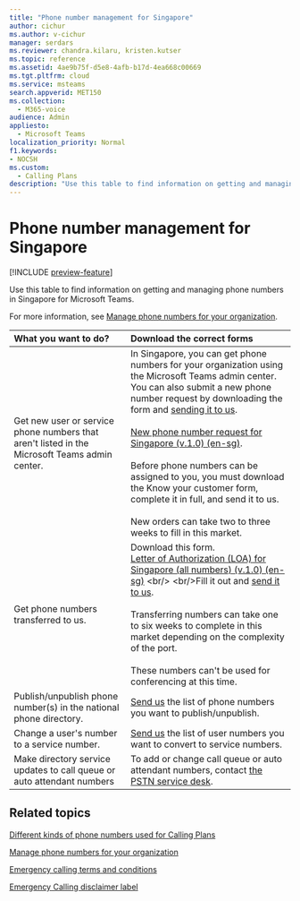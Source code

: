 ```yaml
---
title: "Phone number management for Singapore"
author: cichur
ms.author: v-cichur
manager: serdars
ms.reviewer: chandra.kilaru, kristen.kutser
ms.topic: reference
ms.assetid: 4ae9b75f-d5e8-4afb-b17d-4ea668c00669
ms.tgt.pltfrm: cloud
ms.service: msteams
search.appverid: MET150
ms.collection: 
  - M365-voice
audience: Admin
appliesto: 
  - Microsoft Teams
localization_priority: Normal
f1.keywords:
- NOCSH
ms.custom: 
  - Calling Plans
description: "Use this table to find information on getting and managing phone numbers in Singapore for Microsoft Teams."
---
```


# Phone number management for Singapore

[!INCLUDE [preview-feature](../includes/preview-feature.md)]

Use this table to find information on getting and managing phone numbers in Singapore for Microsoft Teams.
  
For more information, see [Manage phone numbers for your organization](manage-phone-numbers-for-your-organization.md).
  
|**What you want to do?**|**Download the correct forms**|
|:-----|:-----|
|Get new user or service phone numbers that aren't listed in the Microsoft Teams admin center. |In Singapore, you can get phone numbers for your organization using the Microsoft Teams admin center. You can also submit a new phone number request by downloading the form and [sending it to us](mailto:ptneu@microsoft.com).<br/><br/>[New phone number request for Singapore (v.1.0) (en-sg)](https://github.com/MicrosoftDocs/OfficeDocs-SkypeForBusiness/blob/live/Teams/downloads/new-number-request-forms/new-phone-number-request-for-the-united-states-(v.5.0)-(en-us).pdf?raw=true). <br/><br/>Before phone numbers can be assigned to you, you must download the Know your customer form, complete it in full, and send it to us.<br/><br/>New orders can take two to three weeks to fill in this market.  |
|Get phone numbers transferred to us.  <br/> | Download this form. <br/>[Letter of Authorization (LOA) for Singapore (all numbers) (v.1.0) (en-sg)](https://download.microsoft.com/download/e/3/0/e304e2d3-96b4-43fd-801d-68df4825ce6b/letter-of-authorization-(loa)-for-singapore-(all-numbers)-(v.1.0)-(en-sg).pdf) <br/> <br/>Fill it out and [send it to us](mailto:ptneu@microsoft.com). <br/><br/>Transferring numbers can take one to six weeks to complete in this market depending on the complexity of the port. <br/><br/>These numbers can't be used for conferencing at this time.  |
|Publish/unpublish phone number(s) in the national phone directory.  <br/> |[Send us](mailto:ptneu@microsoft.com) the list of phone numbers you want to publish/unpublish. <br/> |
|Change a user's number to a service number.  <br/> |[Send us](mailto:ptneu@microsoft.com) the list of user numbers you want to convert to service numbers. <br/> |
|Make directory service updates to call queue or auto attendant numbers|To add or change call queue or auto attendant numbers, contact [the PSTN service desk](contact-pstn-service-desk.md).|

   
## Related topics

[Different kinds of phone numbers used for Calling Plans](../different-kinds-of-phone-numbers-used-for-calling-plans.md)

[Manage phone numbers for your organization](manage-phone-numbers-for-your-organization.md)

[Emergency calling terms and conditions](../emergency-calling-terms-and-conditions.md)
  
[Emergency Calling disclaimer label](https://download.microsoft.com/download/a/8/0/a807c43d-2177-4fe0-8732-86b3784ae6e5/emergency-calling-label-(en-us)-(v.1.0).zip)
